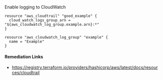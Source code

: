 
Enable logging to CloudWatch

```hcl
resource "aws_cloudtrail" "good_example" {
  cloud_watch_logs_group_arn = "${aws_cloudwatch_log_group.example.arn}:*"
}

resource "aws_cloudwatch_log_group" "example" {
  name = "Example"
}
```

#### Remediation Links
 - https://registry.terraform.io/providers/hashicorp/aws/latest/docs/resources/cloudtrail

